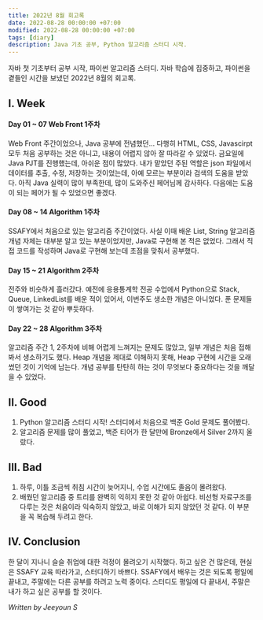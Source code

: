 ```yaml
---
title: 2022년 8월 회고록
date: 2022-08-28 00:00:00 +07:00
modified: 2022-08-28 00:00:00 +07:00
tags: [diary]
description: Java 기초 공부, Python 알고리즘 스터디 시작.
---
```


자바 첫 기초부터 공부 시작, 파이썬 알고리즘 스터디. 
자바 학습에 집중하고, 파이썬을 곁들인 시간을 보냈던 2022년 8월의 회고록.

## I. Week
#### Day 01 ~ 07 Web Front 1주차
Web Front 주간이었으나, Java 공부에 전념했던... 다행히 HTML, CSS, Javascirpt 모두 처음 공부하는 것은 아니고, 내용이 어렵지 않아 잘 따라갈 수 있었다. 금요일에 Java PJT를 진행했는데, 아쉬운 점이 많았다. 내가 맡았던 주된 역할은 json 파일에서 데이터를 추출, 수정, 저장하는 것이었는데, 아예 모르는 부분이라 검색의 도움을 받았다. 아직 Java 실력이 많이 부족한데, 많이 도와주신 페어님께 감사하다. 다음에는 도움이 되는 페어가 될 수 있었으면 좋겠다.
#### Day 08 ~ 14 Algorithm 1주차
SSAFY에서 처음으로 있는 알고리즘 주간이었다. 사실 이때 배운 List, String 알고리즘 개념 자체는 대부분 알고 있는 부분이었지만, Java로 구현해 본 적은 없었다. 그래서 직접 코드를 작성하며 Java로 구현해 보는데 초점을 맞춰서 공부했다.
#### Day 15 ~ 21 Algorithm 2주차
전주와 비슷하게 흘러갔다. 예전에 응용통계학 전공 수업에서 Python으로 Stack, Queue, LinkedList를 배운 적이 있어서, 이번주도 생소한 개념은 아니었다. 푼 문제들이 쌓여가는 것 같아 뿌듯하다.
#### Day 22 ~ 28 Algorithm 3주차
알고리즘 주간 1, 2주차에 비해 어렵게 느껴지는 문제도 많았고, 일부 개념은 처음 접해봐서 생소하기도 했다. Heap 개념을 제대로 이해하지 못해, Heap 구현에 시간을 오래 썼던 것이 기억에 남는다. 개념 공부를 탄탄히 하는 것이 무엇보다 중요하다는 것을 깨달을 수 있었다.

## II. Good
1. Python 알고리즘 스터디 시작! 스터디에서 처음으로 백준 Gold 문제도 풀어봤다.
2. 알고리즘 문제를 많이 풀었고, 백준 티어가 한 달만에 Bronze에서 Silver 2까지 올랐다.

## III. Bad
1. 하루, 이틀 조금씩 취침 시간이 늦어지니, 수업 시간에도 졸음이 몰려왔다.
2. 배웠던 알고리즘 중 트리를 완벽히 익히지 못한 것 같아 아쉽다. 비선형 자료구조를 다루는 것은 처음이라 익숙하지 않았고, 바로 이해가 되지 않았던 것 같다. 이 부분을 꼭 복습해 두려고 한다.

## IV. Conclusion
한 달이 지나니 슬슬 취업에 대한 걱정이 몰려오기 시작했다. 하고 싶은 건 많은데, 현실은 SSAFY 교육 따라가고, 스터디하기 바쁘다. SSAFY에서 배우는 것은 되도록 평일에 끝내고, 주말에는 다른 공부를 하려고 노력 중이다. 스터디도 평일에 다 끝내서, 주말은 내가 하고 싶은 공부를 할 것이다.

_Written by Jeeyoun S_
